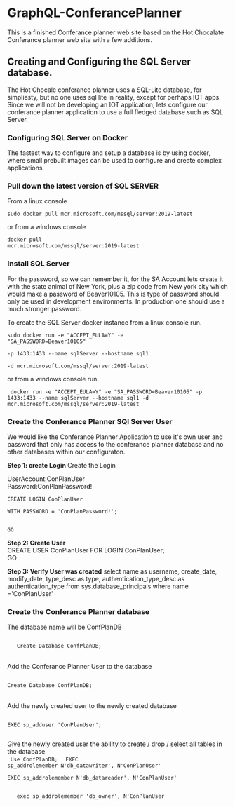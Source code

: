 # GraphQL-ConferancePlanner
This is a finished Conferance planner web site based on the Hot Chocalate Conferance planner web site with a few additions.

## Creating and Configuring the SQL Server database.
The Hot Chocale conferance planner uses a SQL-Lite database, for simpliesty, but no one uses sql lite in reality, except for perhaps IOT apps. Since we will not be developing an IOT application, lets configure our conferance planner application to use a full fledged database such as SQL Server.

### Configuring SQL Server on Docker
The fastest way to configure and setup a database is by using docker, where small prebuilt images can be used to configure and create complex applications. 

### Pull down the latest version of SQL SERVER

From a linux console

<code>sudo docker pull mcr.microsoft.com/mssql/server:2019-latest </code>

or from a windows console

<code>docker pull mcr.microsoft.com/mssql/server:2019-latest</code>

### Install SQL Server

For the password, so we can remember it, for the SA Account lets create it with the state animal of New York, plus a zip code from New york city which would make a password of
Beaver10105. This is type of password should only be used in development environments. In production one should use a much stronger password.

To create the SQL Server docker instance from a linux console run.  

<code>sudo docker run -e "ACCEPT_EULA=Y" -e "SA_PASSWORD=Beaver10105" \
   -p 1433:1433 --name sqlServer --hostname sql1 \
   -d mcr.microsoft.com/mssql/server:2019-latest</code>
 
 or from a windows console run. 
 
<code> docker run -e "ACCEPT_EULA=Y" -e "SA_PASSWORD=Beaver10105" -p 1433:1433 --name sqlServer --hostname sql1 -d mcr.microsoft.com/mssql/server:2019-latest</code>
 
 ### Create the Conferance Planner SQl Server User
We would like the Conferance Planner Application to use it's own user and password that only has access to the conferance planner database and no other databases within our configuraton. 
 
 **Step 1: create Login**
 Create the Login
 
 UserAccount:ConPlanUser<br>
 Password:ConPlanPassword!<br>
 
 <code>CREATE LOGIN ConPlanUser   
    WITH PASSWORD = 'ConPlanPassword!';<br>  
   GO </code>
 
 **Step 2: Create User**<br>
 CREATE USER ConPlanUser FOR LOGIN ConPlanUser;  
 GO  
 
 **Step 3: Verify User was created**
 select name as username,
       create_date,
       modify_date,
       type_desc as type,
       authentication_type_desc as authentication_type
from sys.database_principals
where name ='ConPlanUser'
 

### Create the Conferance Planner database
The database name will be ConfPlanDB

<code>
   Create Database ConfPlanDB;
</code><br>

Add the Conferance Planner User to the database<br>
   <code>   
     Create Database ConfPlanDB;  
   </code>
<br>
Add the newly created user to the newly created database <br>
  <code>   
   EXEC sp_adduser 'ConPlanUser';  
 </code>

Give the newly created user the ability to create / drop / select all tables in the database<br>
   <code> 
      Use ConfPlanDB;
   </code>
   <code> 
      EXEC sp_addrolemember N'db_datawriter', N'ConPlanUser'
   </code>
   <br>
   <code> 
      EXEC sp_addrolemember N'db_datareader', N'ConPlanUser'
   </code>
   
   <code> 
   exec sp_addrolemember 'db_owner', N'ConPlanUser'
   </code>

